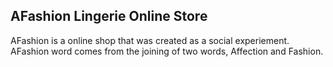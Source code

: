 ## AFashion Lingerie Online Store

AFashion is a online shop that was created as a social experiement.
AFashion word comes from the joining of two words, Affection and Fashion.